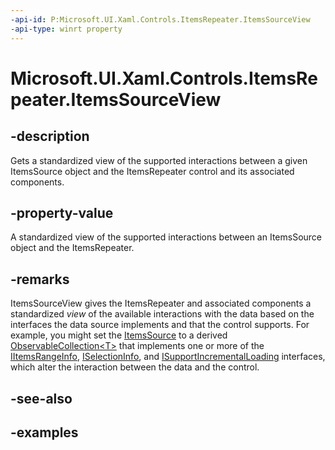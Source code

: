 ```yaml
---
-api-id: P:Microsoft.UI.Xaml.Controls.ItemsRepeater.ItemsSourceView
-api-type: winrt property
---
```


# Microsoft.UI.Xaml.Controls.ItemsRepeater.ItemsSourceView

<!--
public Microsoft.UI.Xaml.Controls.ItemsSourceView ItemsSourceView { get; }
-->

## -description

Gets a standardized view of the supported interactions between a given ItemsSource object and the ItemsRepeater control and its associated components.

## -property-value

A standardized view of the supported interactions between an ItemsSource object and the ItemsRepeater.

## -remarks

ItemsSourceView gives the ItemsRepeater and associated components a standardized _view_ of the available interactions with the data based on the interfaces the data source implements and that the control supports. For example, you might set the [ItemsSource](itemsrepeater_itemssource.md) to a derived [ObservableCollection\<T>](/dotnet/api/system.collections.objectmodel.observablecollection-1) that implements one or more of the [IItemsRangeInfo](), [ISelectionInfo](), and [ISupportIncrementalLoading]() interfaces, which alter the interaction between the data and the control.

## -see-also

## -examples

